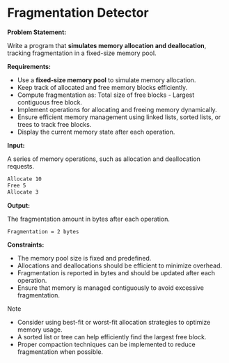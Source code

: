 # Fragmentation Detector

**Problem Statement:**

Write a program that **simulates memory allocation and deallocation**, tracking fragmentation in a fixed-size memory pool.

**Requirements:**

- Use a **fixed-size memory pool** to simulate memory allocation.
- Keep track of allocated and free memory blocks efficiently.
- Compute fragmentation as: Total size of free blocks - Largest contiguous free block.
- Implement operations for allocating and freeing memory dynamically.
- Ensure efficient memory management using linked lists, sorted lists, or trees to track free blocks.
- Display the current memory state after each operation.

**Input:**

A series of memory operations, such as allocation and deallocation requests.

```bash
Allocate 10
Free 5
Allocate 3
```

**Output:**

The fragmentation amount in bytes after each operation.

```bash
Fragmentation = 2 bytes
```

**Constraints:**

- The memory pool size is fixed and predefined.
- Allocations and deallocations should be efficient to minimize overhead.
- Fragmentation is reported in bytes and should be updated after each operation.
- Ensure that memory is managed contiguously to avoid excessive fragmentation.

> [!NOTE]
>
> - Consider using best-fit or worst-fit allocation strategies to optimize memory usage.
> - A sorted list or tree can help efficiently find the largest free block.
> - Proper compaction techniques can be implemented to reduce fragmentation when possible.
